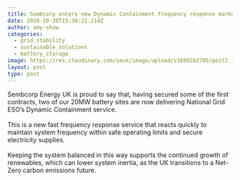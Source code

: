 ```yaml
---
title: Sembcorp enters new Dynamic Containment frequency response market
date: 2020-10-30T15:30:22.214Z
author: amy-shaw
categories:
  - grid_stability
  - sustainable_solutions
  - battery_storage
image: https://res.cloudinary.com/seuk/image/upload/v1600282785/post2.jpg
layout: post
type: post
---
```

Sembcorp Energy UK is proud to say that, having secured some of the first contracts, two of our 20MW battery sites are now delivering National Grid ESO’s Dynamic Containment service.\
\
This is a new fast frequency response service that reacts quickly to maintain system frequency within safe operating limits and secure electricity supplies.\
\
Keeping the system balanced in this way supports the continued growth of renewables, which can lower system inertia, as the UK transitions to a Net-Zero carbon emissions future.